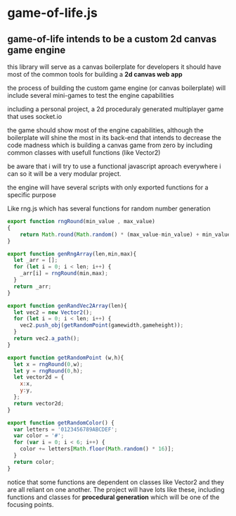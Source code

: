 # game-of-life.js

## game-of-life intends to be a custom 2d canvas game engine
 
this library  will serve as a canvas boilerplate for developers
it should have most of the common tools for building a **2d canvas web app**

the process of building the custom game engine (or canvas boilerplate)
will include several mini-games to test the engine capabilities 

including a personal project, a 2d proceduraly generated multiplayer game
that uses socket.io

the game should show most of the engine capabilities,
although the boilerplate will shine the most in its back-end
that intends to decrease the code madness which is building a canvas game from zero
by including common classes with usefull functions (like Vector2)

be aware that i will try to use a functional javascript aproach everywhere i can
so it will be a very modular project.

the engine will have several scripts with only exported functions for a specific purpose

Like rng.js which has several functions for random number generation

```javascript
export function rngRound(min_value , max_value)
{
    return Math.round(Math.random() * (max_value-min_value) + min_value);
}

export function genRngArray(len,min,max){
  let _arr = [];
  for (let i = 0; i < len; i++) {
    _arr[i] = rngRound(min,max);
  }
  return _arr;
}

export function genRandVec2Array(len){
  let vec2 = new Vector2();
  for (let i = 0; i < len; i++) {
    vec2.push_obj(getRandomPoint(gamewidth,gameheight));
  }
  return vec2.a_path();
}

export function getRandomPoint (w,h){
  let x = rngRound(0,w);
  let y = rngRound(0,h);
  let vector2d = {
    x:x,
    y:y,
  };
  return vector2d;
}

export function getRandomColor() {
  var letters = '0123456789ABCDEF';
  var color = '#';
  for (var i = 0; i < 6; i++) {
    color += letters[Math.floor(Math.random() * 16)];
  }
  return color;
}
```

notice that some functions are dependent on classes like Vector2
and they are all reliant on one another. 
The project will have lots like these, 
including functions and classes for **procedural generation**
which will be one of the focusing points.




